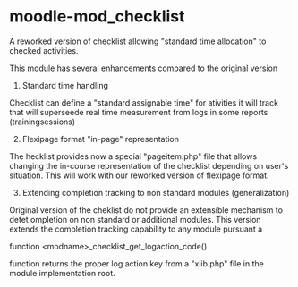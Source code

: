 moodle-mod_checklist
====================

A reworked version of checklist allowing "standard time allocation" to checked activities.

This module has several enhancements compared to the original version

1. Standard time handling

Checklist can define a "standard assignable time" for ativities it will track that will superseede real time
measurement from logs in some reports (trainingsessions)

2. Flexipage format "in-page" representation

The hecklist provides now a special "pageitem.php" file that allows changing the in-course representation of the
checklist depending on user's situation. This will work with our reworked version of flexipage format.

3. Extending completion tracking to non standard modules (generalization)

Original version of the cheklist do not provide an extensible mechanism to detet ompletion on non standard
or additional modules. This version extends the completion tracking capability to any module pursuant a

function &lt;modname&gt;_checklist_get_logaction_code()

function returns the proper log action key from a "xlib.php" file in the module implementation root. 